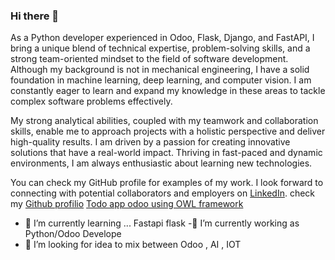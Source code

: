 ### Hi there 👋
As a Python developer experienced in Odoo, Flask, Django, and FastAPI, I bring a unique blend of technical expertise, problem-solving skills, and a strong team-oriented mindset to the field of software development. Although my background is not in mechanical engineering, I have a solid foundation in machine learning, deep learning, and computer vision. I am constantly eager to learn and expand my knowledge in these areas to tackle complex software problems effectively.

My strong analytical abilities, coupled with my teamwork and collaboration skills, enable me to approach projects with a holistic perspective and deliver high-quality results. I am driven by a passion for creating innovative solutions that have a real-world impact. Thriving in fast-paced and dynamic environments, I am always enthusiastic about learning new technologies.

You can check my GitHub profile for examples of my work. I look forward to connecting with potential collaborators and employers on [LinkedIn](https://www.linkedin.com/in/marwen-weslati/).
check my [Github profilio](https://github.com/Marwen-93/marwen_weslati)
[Todo app odoo using OWL framework](https://github.com/Marwen-93/Todo_list_Odoo/tree/main)

- 🌱 I’m currently learning ... Fastapi flask
-🔭 I’m currently working as Python/Odoo Develope
- 🤔 I’m looking for idea to mix between Odoo , AI , IOT 
<!--
**Marwen-93/Marwen-93** is a ✨ _special_ ✨ repository because its `README.md` (this file) appears on your GitHub profile.

Here are some ideas to get you started:

- 🔭 I’m currently working on ...
- 👯 I’m looking to collaborate on ...
- 🤔 I’m looking for help with ...
- 💬 Ask me about ...
- 📫 How to reach me: ...
- 😄 Pronouns: ...
- ⚡ Fun fact: ...
-->
